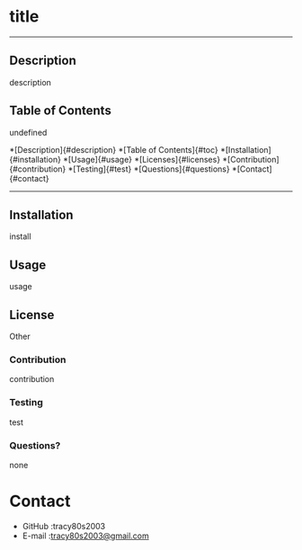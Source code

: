 
  
# title

***

## Description
description

## Table of Contents
undefined

*[Description]{#description}
*[Table of Contents]{#toc}
*[Installation]{#installation}
*[Usage]{#usage}
*[Licenses]{#licenses}
*[Contribution]{#contribution}
*[Testing]{#test}
*[Questions]{#questions}
*[Contact]{#contact}

***

## Installation
install

## Usage
usage

## License
Other

### Contribution
contribution

### Testing
test

### Questions?
none

# Contact
* GitHub :tracy80s2003
* E-mail :tracy80s2003@gmail.com

